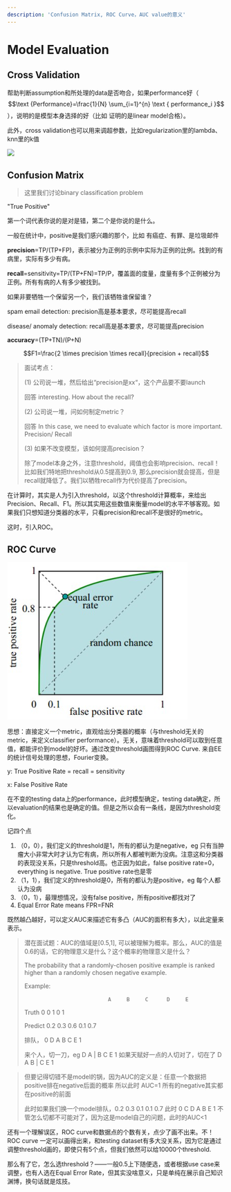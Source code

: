 ```yaml
---
description: 'Confusion Matrix, ROC Curve，AUC value的意义'
---
```


# Model Evaluation

## Cross Validation 

帮助判断assumption和所处理的data是否吻合，如果performance好（ $$\text {Performance}=\frac{1}{N} \sum_{i=1}^{n} \text { performance_i }$$ ），说明的是模型本身选择的好（比如 证明的是linear model合格）。

此外，cross validation也可以用来调超参数，比如regularization里的lambda、knn里的k值

![](https://cdn.mathpix.com/snip/images/PwcxCrUPwooruuQoEiFMTCArsRxPVM4VTc_Cceo4aMs.original.fullsize.png)



## Confusion Matrix

> 这里我们讨论binary classification problem

"True Positive"

第一个词代表你说的是对是错，第二个是你说的是什么。

一般在统计中，positive是我们感兴趣的那个，比如 有癌症、有罪、是垃圾邮件

**precision**=TP/\(TP+FP\)，表示被分为正例的示例中实际为正例的比例。找到的有病里，实际有多少有病。

**recall**=sensitivity=TP/\(TP+FN\)=TP/P，覆盖面的度量，度量有多个正例被分为正例。所有有病的人有多少被找到。

如果非要牺牲一个保留另一个，我们该牺牲谁保留谁？

spam email detection: precision高是基本要求，尽可能提高recall

disease/ anomaly detection:  recall高是基本要求，尽可能提高precision



**accuracy**=\(TP+TN\)/\(P+N\)

$$F1=\frac{2 \times precision \times recall}{precision + recall}​$$ 



> 面试考点：
>
> \(1\) 公司说一堆，然后给出“precision是xx“，这个产品要不要launch
>
> 回答 interesting. How about the recall?
>
> \(2\) 公司说一堆，问如何制定metric？
>
> 回答 In this case, we need to evaluate which factor is more important. Precision/ Recall
>
> \(3\) 如果不改变模型，该如何提高precision？
>
> 除了model本身之外，注意threshold，阈值也会影响precision、recall！比如我们特地把threshold从0.5提高到0.9, 那么precision就会提高，但是recall就降低了。我们以牺牲recall作为代价提高了precision。



在计算时，其实是人为引入threshold，以这个threshold计算概率，来给出Precision、Recall、F1。所以其实用这些数值来衡量model的水平不够客观。如果我们只想知道分类器的水平，只看precision和recall不是很好的metric。



这时，引入ROC。

## ROC Curve

![](../.gitbook/assets/2.7.3.png)

思想：直接定义一个metric，直观给出分类器的概率（与threshold无关的metric，来定义classifier performance）。无关，意味着threshold可以取到任意值，都能评价到model的好坏。通过改变threshold画图得到ROC Curve. 来自EE的统计信号处理的思想，Fourier变换。

y: True Positive Rate = recall = sensitivity

x: False Positive Rate 

在不变的testing data上的performance，此时模型确定，testing data确定，所以evaluation的结果也是确定的值。但是之所以会有一条线，是因为threshold变化。

记四个点

1. （0，0），我们定义的threshold是1，所有的都认为是negative，eg 只有当肿瘤大小非常大时才认为它有病，所以所有人都被判断为没病。注意这和分类器的表现没关系，只是threshold高。也正因为如此，false positive rate=0，everything is negative. True positive rate也是零
2. （1，1），我们定义的threshold是0，所有的都认为是positive，eg 每个人都认为没病
3. （0，1），最理想情况，没有false positive，所有positive都找对了
4. Equal Error Rate means FPR=FNR

既然越凸越好，可以定义AUC来描述它有多凸（AUC的面积有多大），以此定量来表示。

> 潜在面试题：AUC的值域是\[0.5,1\], 可以被理解为概率。那么，AUC的值是0.6的话，它的物理意义是什么？这个概率的物理意义是什么？
>
> The probability that a randomly-chosen positive example is ranked higher than a randomly chosen negative example. 
>
> Example:
>
>                                A     B     C      D     E
>
> Truth                      0     0      1       0     1
>
> Predict                  0.2  0.3  0.6  0.1  0.7
>
> 排队，             0     D    A      B     C     E      1 
>
> 来个人，切一刀，eg D A \| B C E 1 如果天赋好一点的人切对了，切在了 D A  B \| C E 1

> 但要记得切错不是model的锅，因为AUC的定义是：任意一个数据把positive排在negative后面的概率 所以此时 AUC=1 所有的negative其实都在positive的前面
>
> 此时如果我们换一个model排队，0.2 0.3 0.1 0.1 0.7 此时 0 C D A B E 1  不管怎么切都不可能对了，因为这是model自己的问题，此时的AUC&lt;1

还有一个理解误区，ROC curve和数据点的个数有关，点少了画不出来。不！ROC curve 一定可以画得出来，和testing dataset有多大没关系，因为它是通过调整threshold画的，即使只有5个点，但我们依然可以给10000个threshold. 

那么有了它，怎么选threshold？——一般0.5上下随便选，或者根据use case来调整，也有人选在Equal Error Rate，但其实没啥意义，只是单纯在展示自己知识渊博，换句话就是炫技。

